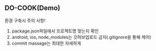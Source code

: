 ## DO-COOK(Demo)

환경 구축시 주의 사항!
1. package.json파일에서 프로젝트명 맞는지 확인
2. android, ios, node_modules는 깃허브업로드 금지(.gitignore을 통해 제어)
3. commit massage는 최대한 자세하게